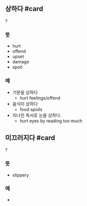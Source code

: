 ## 상하다 #card
?
### 뜻
- hurt
- offend
- upset
- damage
- spoil
### 예
- 기분을 상하다
	- hurt feelings/offend
- 음식이 상하다
	- food spoils
- 지나친 독서로 눈을 상하다.
	- hurt eyes by reading too much
<!--SR:!2024-12-31,9,250-->

## 미끄러지다 #card
?
### 뜻
- slippery
### 예
-
<!--SR:!2025-01-01,9,250-->


